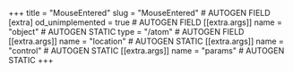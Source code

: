 +++
title = "MouseEntered"
slug = "MouseEntered" # AUTOGEN FIELD
[extra]
od_unimplemented = true # AUTOGEN FIELD
[[extra.args]]
name = "object" # AUTOGEN STATIC
type = "/atom" # AUTOGEN FIELD
[[extra.args]]
name = "location" # AUTOGEN STATIC
[[extra.args]]
name = "control" # AUTOGEN STATIC
[[extra.args]]
name = "params" # AUTOGEN STATIC
+++